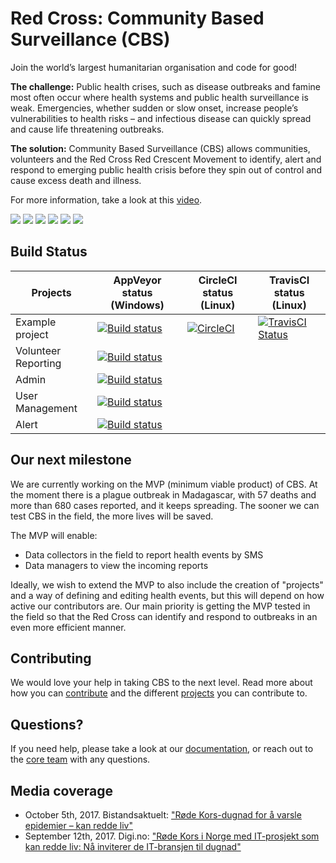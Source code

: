 # Red Cross: Community Based Surveillance (CBS)

Join the world’s largest humanitarian organisation and code for good!

**The challenge:**
Public health crises, such as disease outbreaks and famine most often occur where health systems and public health surveillance is weak. Emergencies, whether sudden or slow onset, increase people’s vulnerabilities to health risks – and infectious disease can quickly spread and cause life threatening outbreaks.

**The solution:**
Community Based Surveillance (CBS) allows communities, volunteers and the Red Cross Red Crescent Movement to identify, alert and respond to emerging public health crisis before they spin out of control and cause excess death and illness.

For more information, take a look at this [video](https://youtu.be/pXkXyb6xTdE).

![](https://img.shields.io/github/stars/ifrcgo/cbs.svg)
![](https://img.shields.io/github/forks/ifrcgo/cbs.svg)
![](https://img.shields.io/github/watchers/ifrcgo/cbs.svg)
![](https://img.shields.io/github/tag/ifrcgo/cbs.svg)
![](https://img.shields.io/github/release/ifrcgo/cbs.svg)
![](https://img.shields.io/github/issues/ifrcgo/cbs.svg)

## Build Status

| Projects  | AppVeyor status (Windows)  | CircleCI status (Linux) | TravisCI status (Linux)
|---|---|---|---|
| Example project  | [![Build status](https://ci.appveyor.com/api/projects/status/3s33gey8y08ynu4s/branch/master?svg=true)](https://ci.appveyor.com/project/karolikl/cbs-hjk90/branch/master)  | [![CircleCI](https://circleci.com/gh/sheeeng/cbs.png?style=shield&circle-token=df3dc5f6efbc2a267f7805f05a5e91d2878be9fd)](https://circleci.com/gh/sheeeng/cbs) | [![TravisCI Status](https://travis-ci.org/sheeeng/cbs.svg?branch=master)](https://travis-ci.org/sheeeng/cbs)
| Volunteer Reporting  | [![Build status](https://ci.appveyor.com/api/projects/status/tt50700nylx40eml/branch/master?svg=true)](https://ci.appveyor.com/project/karolikl/cbs-g81xy/branch/master)  |
| Admin  | [![Build status](https://ci.appveyor.com/api/projects/status/117990iba2ie13lp/branch/master?svg=true)](https://ci.appveyor.com/project/karolikl/cbs-xxsg0/branch/master)  |
| User Management  | [![Build status](https://ci.appveyor.com/api/projects/status/yyxiq56hy52iyv50/branch/master?svg=true)](https://ci.appveyor.com/project/karolikl/cbs-83l5k/branch/master)  |
| Alert  | [![Build status](https://ci.appveyor.com/api/projects/status/2lab71gqtq8hkxn8/branch/master?svg=true)](https://ci.appveyor.com/project/karolikl/cbs-q2clx/branch/master)  |

## Our next milestone

We are currently working on the MVP (minimum viable product) of CBS. At the moment there is a plague outbreak in Madagascar, with 57 deaths and more than 680 cases reported, and it keeps spreading. The sooner we can test CBS in the field, the more lives will be saved. 

The MVP will enable: 
- Data collectors in the field to report health events by SMS
- Data managers to view the incoming reports

Ideally, we wish to extend the MVP to also include the creation of "projects" and a way of defining and editing health events, but this will depend on how active our contributors are. Our main priority is getting the MVP tested in the field so that the Red Cross can identify and respond to outbreaks in an even more efficient manner. 

## Contributing

We would love your help in taking CBS to the next level. 
Read more about how you can [contribute](./Documentation/Contribution/contributing.md) and the different [projects](./Documentation/Projects/index.md) you can contribute to.

## Questions?

If you need help, please take a look at our [documentation](https://github.com/IFRCGo/cbs/tree/master/Documentation), or reach out to the [core team](https://github.com/IFRCGo/cbs/blob/master/Documentation/Projects/Core/index.md) with any questions. 

## Media coverage

- October 5th, 2017. Bistandsaktuelt: ["Røde Kors-dugnad for å varsle epidemier – kan redde liv"](https://www.bistandsaktuelt.no/nyheter/2017/dugnad-for-epidemi-varsling/)
- September 12th, 2017. Digi.no: ["Røde Kors i Norge med IT-prosjekt som kan redde liv: Nå inviterer de IT-bransjen til dugnad"](https://www.digi.no/artikler/rode-kors-i-norge-med-it-prosjekt-som-kan-redde-liv-na-inviterer-de-it-bransjen-til-dugnad/405602)
